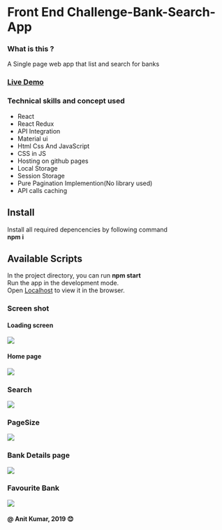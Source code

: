 # Front End Challenge-Bank-Search-App

### What is this ?
A Single page web app that list and search for banks

### [Live Demo](https://anitkumarsingh.github.io/Front-End-Challenge-Bank-Search-App/)

### Technical skills and concept used
- React
- React Redux
- API Integration
- Material ui
- Html Css And JavaScript
- CSS in JS
- Hosting on github pages
- Local Storage
- Session Storage
- Pure Pagination Implemention(No library used)
- API calls caching  


## Install
Install all required depencencies by following command \
**npm i** 

## Available Scripts
In the project directory, you can run **npm start** \
Run the app in the development mode.\
Open [Localhost](http://localhost:3000) to view it in the browser.


### Screen shot
#### Loading screen
![](screenshots/Screenshot%20from%202019-06-13%2023-38-58.png)

#### Home page
![](screenshots/Screenshot_2019-06-13%20Bank%20Search%20by%20Anit.png)

### Search
![](screenshots/Screenshot_2019-06-13%20Bank%20Search%20by%20Anit(1).png)

### PageSize
![](screenshots/Screenshot_2019-06-13%20Bank%20Search%20by%20Anit(2).png)

### Bank Details page
![](screenshots/Screenshot_2019-06-13%20Bank%20Search%20by%20Anit(3).png)

### Favourite Bank
![](screenshots/Screenshot_2019-06-14%20Bank%20Search%20by%20Anit.png)


#### @ Anit Kumar, 2019  :blush:
